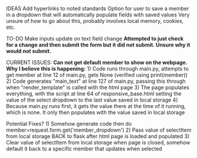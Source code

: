   IDEAS
  Add hyperlinks to noted standards
  Option for user to save a member in a dropdown that will automatically populate fields with saved values
    Very unsure of how to go about this, probably involves local memory, cookies, etc.

  TO-DO
  Make inputs update on text field change
    **Attempted to just check for a change and then submit the form but it did not submit. Unsure why it would not submit.**
    
  CURRENT ISSUES:
    **Can not get default member to show on the webpage. Why I believe this is happening:**
            1) Code runs through main.py, attempts to get member at line 12 of main.py, gets None (verified using print(member))
            2) Code generates "main_text" at line 127 of main.py, passing this through when "render_template" is called with the html page
            3) The page populates everything, with the script at line 64 of responsive_base.html setting the value of the select dropdown to the last value saved in local storage
            4) Because main.py runs first, it gets the value there at the time of it running, which is none. It only then populates with the value saved in local storage

  Potential Fixes?
    1) Somehow generate code then do member=request.form.get('member_dropdown')
    2) Pass value of selectItem from local storage BACK to flask after html page is loaded and populated
    3) Clear value of selectItem from local storage when page is closed, somehow default it back to a specific member that updates when selected
